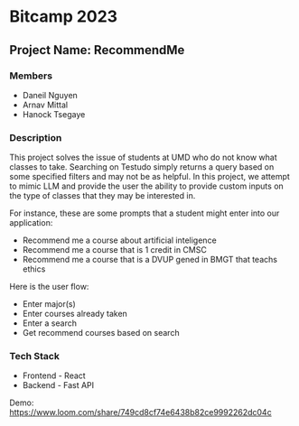 # Bitcamp 2023
## Project Name: RecommendMe

### Members
* Daneil Nguyen
* Arnav Mittal
* Hanock Tsegaye 

### Description
This project solves the issue of students at UMD who do not know what classes to take. Searching on Testudo simply returns a query based on some specified filters and may not be as helpful. In this project, we attempt to mimic LLM and provide the user the ability to provide custom inputs on the type of classes that they may be interested in. 

For instance, these are some prompts that a student might enter into our application:
* Recommend me a course about artificial inteligence
* Recommend me a course that is 1 credit in CMSC
* Recommend me a course that is a DVUP gened in BMGT that teachs ethics

Here is the user flow:
* Enter major(s)
* Enter courses already taken
* Enter a search
* Get recommend courses based on search

### Tech Stack
* Frontend - React
* Backend - Fast API

Demo: https://www.loom.com/share/749cd8cf74e6438b82ce9992262dc04c
